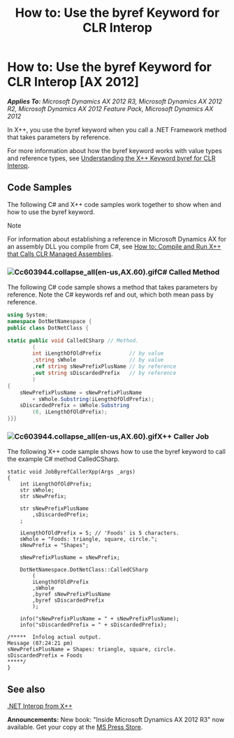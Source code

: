 ﻿---
title: 'How to: Use the byref Keyword for CLR Interop'
TOCTitle: 'How to: Use the byref Keyword for CLR Interop'
ms:assetid: 8e10a325-401f-4e17-b910-0be0afeade16
ms:mtpsurl: https://msdn.microsoft.com/en-us/library/Cc603944(v=AX.60)
ms:contentKeyID: 35246463
ms.date: 05/18/2015
mtps_version: v=AX.60
dev_langs:
- csharp
---

# How to: Use the byref Keyword for CLR Interop [AX 2012]


_**Applies To:** Microsoft Dynamics AX 2012 R3, Microsoft Dynamics AX 2012 R2, Microsoft Dynamics AX 2012 Feature Pack, Microsoft Dynamics AX 2012_

In X++, you use the byref keyword when you call a .NET Framework method that takes parameters by reference.

For more information about how the byref keyword works with value types and reference types, see [Understanding the X++ Keyword byref for CLR Interop](understanding-the-x-keyword-byref-for-clr-interop.md).

## Code Samples

The following C\# and X++ code samples work together to show when and how to use the byref keyword.


> [!NOTE]
> <P>For information about establishing a reference in Microsoft Dynamics AX for an assembly DLL you compile from C#, see <A href="how-to-compile-and-run-x-that-calls-clr-managed-assemblies.md">How to: Compile and Run X++ that Calls CLR Managed Assemblies</A>.</P>



### ![Cc603944.collapse\_all(en-us,AX.60).gif](images/Gg863931.collapse_all(en-us,AX.60).gif "Cc603944.collapse_all(en-us,AX.60).gif")C\# Called Method

The following C\# code sample shows a method that takes parameters by reference. Note the C\# keywords ref and out, which both mean pass by reference.

``` csharp
using System;
namespace DotNetNamespace {
public class DotNetClass {

static public void CalledCSharp // Method.
        (
        int iLengthOfOldPrefix         // by value
        ,string sWhole                 // by value
        ,ref string sNewPrefixPlusName // by reference
        ,out string sDiscardedPrefix   // by reference
        )
{
    sNewPrefixPlusName = sNewPrefixPlusName
        + sWhole.Substring(iLengthOfOldPrefix);
    sDiscardedPrefix = sWhole.Substring
        (0, iLengthOfOldPrefix);
}}}
```

### ![Cc603944.collapse\_all(en-us,AX.60).gif](images/Gg863931.collapse_all(en-us,AX.60).gif "Cc603944.collapse_all(en-us,AX.60).gif")X++ Caller Job

The following X++ code sample shows how to use the byref keyword to call the example C\# method CalledCSharp.

    static void JobByrefCallerXpp(Args _args)
    {
        int iLengthOfOldPrefix;
        str sWhole;
        str sNewPrefix;
    
        str sNewPrefixPlusName
            ,sDiscardedPrefix;
        ;
    
        iLengthOfOldPrefix = 5; // 'Foods' is 5 characters.
        sWhole = "Foods: triangle, square, circle.";
        sNewPrefix = "Shapes";
    
        sNewPrefixPlusName = sNewPrefix;
    
        DotNetNamespace.DotNetClass::CalledCSharp
            (
            iLengthOfOldPrefix
            ,sWhole
            ,byref sNewPrefixPlusName
            ,byref sDiscardedPrefix
            );
    
        info("sNewPrefixPlusName = " + sNewPrefixPlusName);
        info("sDiscardedPrefix = " + sDiscardedPrefix);
    
    /*****  Infolog actual output.
    Message (07:24:21 pm)
    sNewPrefixPlusName = Shapes: triangle, square, circle.
    sDiscardedPrefix = Foods
    *****/
    }

## See also

[.NET Interop from X++](net-interop-from-x.md)

  
**Announcements:** New book: "Inside Microsoft Dynamics AX 2012 R3" now available. Get your copy at the [MS Press Store](https://www.microsoftpressstore.com/store/inside-microsoft-dynamics-ax-2012-r3-9780735685109).

